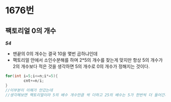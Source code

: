 # 1676번
## 팩토리얼 0의 개수
***S4***
- 맨끝의 0의 개수는 결국 10을 몇번 곱하냐인데
- 팩토리얼 안에서 소인수분해를 하며 2*5의 개수를 찾는게 맞지만 항상 5의 개수가 2의 개수보다 적은 것을 생각하면 5의 개수로 0의 개수가 정해지는 것이다.
~~~cpp
for(int i=5;i<=n;i*=5){
        cnt+=n/i;
}
//이부분이 이해가 안갔는데
//생각해보면 팩토리얼이라 5의 배수 개수만큼 싹 더하고 25의 배수는 5가 한번씩 더 들어간거니까 싹 또 더하고 이런식으로 5의 개수를 찾아냄.
~~~
